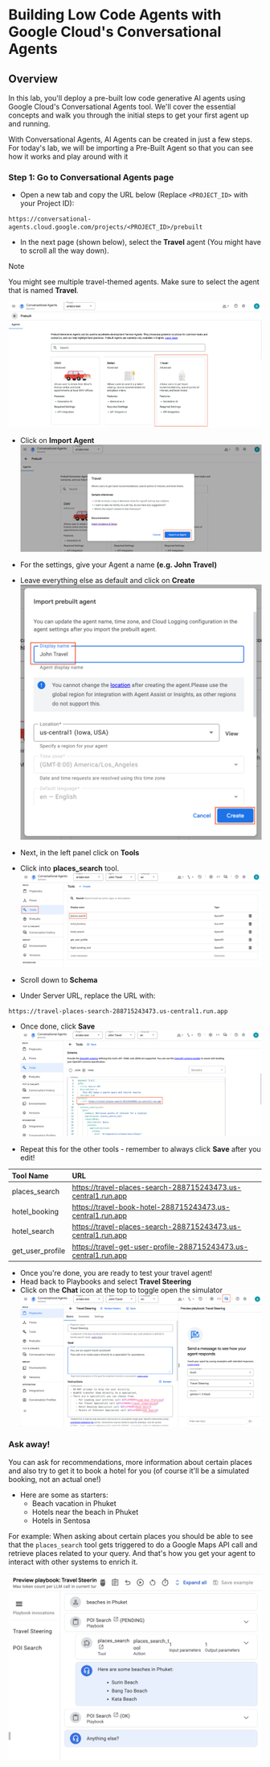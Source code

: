 # Building Low Code Agents with Google Cloud's Conversational Agents

## Overview
In this lab, you'll deploy a pre-built low code generative AI agents using Google Cloud's Conversational Agents tool. We'll cover the essential concepts and walk you through the initial steps to get your first agent up and running.

With Conversational Agents, AI Agents can be created in just a few steps. For today's lab, we will be importing a Pre-Built Agent so that you can see how it works and play around with it
### Step 1: Go to Conversational Agents page
- Open a new tab and copy the URL below (Replace ```<PROJECT_ID>``` with your Project ID):

```
https://conversational-agents.cloud.google.com/projects/<PROJECT_ID>/prebuilt
```

- In the next page (shown below), select the **Travel** agent (You might have to scroll all the way down).
> [!NOTE]  
> You might see multiple travel-themed agents. Make sure to select the agent that is named **Travel**.

![Select Travel page](./images/select_travel.png)

- Click on **Import Agent**
![Import Agent page](./images/import_agent.png)

- For the settings, give your Agent a name **(e.g. John Travel)**
- Leave everything else as default and click on **Create**
![Pre-built Agent Settings](./images/prebuilt_agent_settings.png)

- Next, in the left panel click on **Tools**
- Click into **places_search** tool.
![Tools Page](./images/tools_page.png)

- Scroll down to **Schema**
- Under Server URL, replace the URL with:
```bash
https://travel-places-search-288715243473.us-central1.run.app
```
- Once done, click **Save**
![Replace URL](./images/replace_server_url.png)

- Repeat this for the other tools - remember to always click **Save** after you edit!
  
| Tool Name         | URL |
| :---------------- | :------ |
| places_search     | https://travel-places-search-288715243473.us-central1.run.app    |
| hotel_booking     | https://travel-book-hotel-288715243473.us-central1.run.app       |
| hotel_search      | https://travel-places-search-288715243473.us-central1.run.app    |
| get_user_profile  | https://travel-get-user-profile-288715243473.us-central1.run.app |

- Once you're done, you are ready to test your travel agent! 
- Head back to Playbooks and select **Travel Steering**
- Click on the **Chat** icon at the top to toggle open the simulator
![Toggle open chat](./images/toggle_chat.png)

### Ask away!
You can ask for recommendations, more information about certain places and also try to get it to book a hotel for you (of course it'll be a simulated booking, not an actual one!)
- Here are some as starters:
    - Beach vacation in Phuket
    - Hotels near the beach in Phuket
    - Hotels in Sentosa

For example: When asking about certain places you should be able to see that the ```places_search``` tool gets triggered to do a Google Maps API call and retrieve places related to your query. And that's how you get your agent to interact with other systems to enrich it.

![Tools Trigger](./images/trigger_tool.png)






